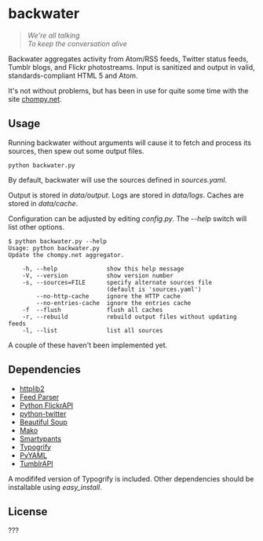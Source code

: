 # backwater #

> _We're all talking_  
> _To keep the conversation alive_

Backwater aggregates activity from Atom/RSS feeds, Twitter status feeds, 
Tumblr blogs, and Flickr photostreams.  Input is sanitized and output in 
valid, standards-compliant HTML 5 and Atom.

It's not without problems, but has been in use for quite some time 
with the site [chompy.net](http://chompy.net/).

## Usage ##

Running backwater without arguments will cause it to fetch and process 
its sources, then spew out some output files.

    python backwater.py

By default, backwater will use the sources defined in *sources.yaml*.

Output is stored in _data/output_.
Logs are stored in _data/logs_.
Caches are stored in _data/cache_.

Configuration can be adjusted by editing *config.py*.
The *--help* switch will list other options.

	$ python backwater.py --help
	Usage: python backwater.py
	Update the chompy.net aggregator.

	    -h, --help              show this help message
	    -V, --version           show version number
	    -s, --sources=FILE      specify alternate sources file 
	                            (default is 'sources.yaml')
	        --no-http-cache     ignore the HTTP cache
	        --no-entries-cache  ignore the entries cache
	    -f  --flush             flush all caches
	    -r, --rebuild           rebuild output files without updating feeds
	    -l, --list              list all sources

A couple of these haven't been implemented yet.

## Dependencies ##

* [httplib2](http://code.google.com/p/httplib2/)
* [Feed Parser](http://feedparser.org/)
* [Python FlickrAPI](http://flickrapi.sourceforge.net/)
* [python-twitter](http://code.google.com/p/python-twitter/)
* [Beautiful Soup](http://www.crummy.com/software/BeautifulSoup/)
* [Mako](http://www.makotemplates.org/)
* [Smartypants](http://web.chad.org/projects/smartypants.py/)
* [Typogrify](http://code.google.com/p/typogrify/)
* [PyYAML](http://pyyaml.org/wiki/PyYAML)
* [TumblrAPI](https://github.com/cobralibre/tumblr-api/tree)

A modififed version of Typogrify is included. Other dependencies should be 
installable using *easy\_install*.

## License ##

???